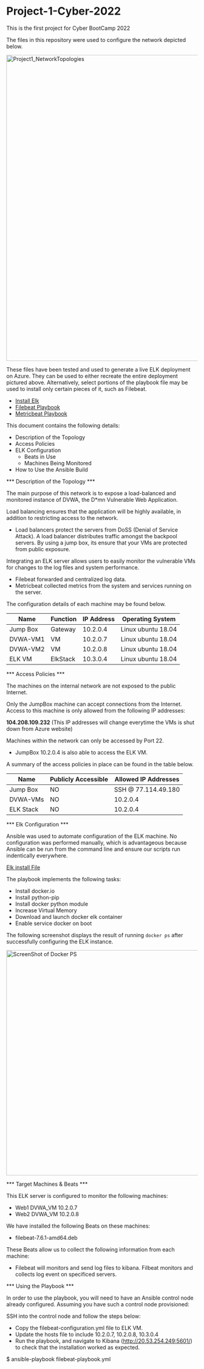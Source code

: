 # Project-1-Cyber-2022
This is the first project for Cyber BootCamp 2022

The files in this repository were used to configure the network depicted below.

<img width="804" alt="Project1_NetworkTopologies" src="https://user-images.githubusercontent.com/104466052/166391308-e52071e7-5e77-41cb-8c48-ff32ec26c0d5.png">

These files have been tested and used to generate a live ELK deployment on Azure. They can be used to either recreate the entire deployment pictured above. Alternatively, select portions of the playbook file may be used to install only certain pieces of it, such as Filebeat.

  - [Install Elk](https://github.com/NguyenPHuynh/Project-1-Cyber-2022/blob/03941433fb27263cca6cb4cf65b9cb77fb235ebe/Ansible/install-elk.yml)
  - [Filebeat Playbook](https://github.com/NguyenPHuynh/Project-1-Cyber-2022/blob/03941433fb27263cca6cb4cf65b9cb77fb235ebe/Ansible/filebeat-playbook.yml)
  - [Metricbeat Playbook](https://github.com/NguyenPHuynh/Project-1-Cyber-2022/blob/03941433fb27263cca6cb4cf65b9cb77fb235ebe/Ansible/metricbeat-playbook.yml)

This document contains the following details:
- Description of the Topology
- Access Policies
- ELK Configuration
  - Beats in Use
  - Machines Being Monitored
- How to Use the Ansible Build


*** Description of the Topology ***

The main purpose of this network is to expose a load-balanced and monitored instance of DVWA, the D*mn Vulnerable Web Application.

Load balancing ensures that the application will be highly available, in addition to restricting access to the network.
 
   * Load balancers protect the servers from DoSS (Denial of Service Attack). A load balancer  distributes traffic amongst the backpool servers. By using a jump box, its ensure that your VMs are protected from public exposure. 

Integrating an ELK server allows users to easily monitor the vulnerable VMs for changes to the log files and system performance.

- Filebeat forwarded and centralized log data. 
- Metricbeat collected metrics from the system and services running on the server.

The configuration details of each machine may be found below.

| Name     | Function | IP Address | Operating System |
|----------|----------|------------|------------------|
| Jump Box | Gateway  | 10.2.0.4   |Linux ubuntu 18.04|
| DVWA-VM1 |    VM    | 10.2.0.7   |Linux ubuntu 18.04|
| DVWA-VM2 |    VM    | 10.2.0.8   |Linux ubuntu 18.04|
| ELK VM   | ElkStack | 10.3.0.4   |Linux ubuntu 18.04|

*** Access Policies ***

The machines on the internal network are not exposed to the public Internet. 

Only the JumpBox machine can accept connections from the Internet. Access to this machine is only allowed from the following IP addresses:

**104.208.109.232** (This IP addresses will change everytime the VMs is shut down from Azure website)

Machines within the network can only be accessed by Port 22.

- JumpBox 10.2.0.4 is also able to access the ELK VM.

A summary of the access policies in place can be found in the table below.

| Name     | Publicly Accessible | Allowed IP Addresses |
|----------|---------------------|----------------------|
| Jump Box | NO                  | SSH @ 77.114.49.180  |
| DVWA-VMs | NO                  |      10.2.0.4        |
| ELK Stack| NO                  |      10.2.0.4        |

*** Elk Configuration ***

Ansible was used to automate configuration of the ELK machine. No configuration was performed manually, which is advantageous because Ansible can be run from the command line and ensure our scripts run indentically everywhere.

[Elk install File](https://github.com/NguyenPHuynh/Project-1-Cyber-2022/blob/03941433fb27263cca6cb4cf65b9cb77fb235ebe/Ansible/install-elk.yml)

The playbook implements the following tasks:
- Install docker.io
- Install python-pip
- Install docker python module
- Increase Virtual Memory
- Download and launch docker elk container
- Enable service docker on boot

The following screenshot displays the result of running `docker ps` after successfully configuring the ELK instance.

<img width="592" alt="ScreenShot of Docker PS" src="https://user-images.githubusercontent.com/104466052/166586492-5f9ca2f0-fcbe-40f1-a460-55ad8320b21c.png">


*** Target Machines & Beats ***

This ELK server is configured to monitor the following machines:

- Web1 DVWA_VM 10.2.0.7
- Web2 DVWA_VM 10.2.0.8

We have installed the following Beats on these machines:

- filebeat-7.6.1-amd64.deb

These Beats allow us to collect the following information from each machine:

- Filebeat will monitors and send log files to kibana. Filbeat monitors and collects log event on specificed servers. 

*** Using the Playbook ***

In order to use the playbook, you will need to have an Ansible control node already configured. Assuming you have such a control node provisioned: 

SSH into the control node and follow the steps below:
- Copy the filebeat-configuration.yml file to ELK VM.
- Update the hosts file to include 10.2.0.7, 10.2.0.8, 10.3.0.4
- Run the playbook, and navigate to Kibana (http://20.53.254.249:5601/) to check that the installation worked as expected.

$ ansible-playbook filebeat-playbook.yml
